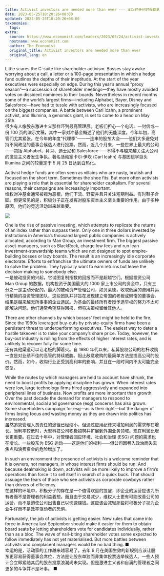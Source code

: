 ```yaml
---
title: Activist investors are needed more than ever --- 比以往任何时候都更需要维权投资者
date: 2023-05-25T10:20:26+08:00
updated: 2023-05-25T10:20:26+08:00
taxonomies:
  tags: 
extra:
  source: https://www.economist.com/leaders/2023/05/24/activist-investors-are-needed-more-than-ever
  hostname: www.economist.com
  author: The Economist
  original_title: Activist investors are needed more than ever
  original_lang: en
---
```


Little scares the C\-suite like shareholder activism. Bosses stay awake worrying about a call, a letter or a 100-page presentation in which a hedge fund outlines the depths of their ineptitude. At the start of the year executives were especially on edge. During this year’s annual “proxy season”—a succession of shareholder meetings—they have mostly avoided votes on dissident nominees to their boards. Nevertheless in recent months some of the world’s largest firms—including Alphabet, Bayer, Disney and Salesforce—have had to tussle with activists, who are increasingly focused on the biggest companies. A battle between Carl Icahn, a prominent activist, and Illumina, a genomics giant, is set to come to a head on May 25th.  
很少有人像股东激进主义那样吓到最高管理层。老板们担心一个电话、一封信或一份 100 页的演示文稿，其中一家对冲基金概述了他们的无能深度。今年年初，高管们尤其紧张。在今年的年度“代理季”——一连串的股东大会——他们大多避免对持不同政见的董事会候选人进行投票。然而，近几个月来，一些世界上最大的公司——包括 Alphabet、拜耳、迪士尼和 Salesforce——不得不与越来越关注大公司的激进主义者发生争执。著名活动家卡尔·伊坎 (Carl Icahn) 与基因组学巨头 Illumina 之间的较量定于 5 月 25 日达到白热化。

Activist hedge funds are often seen as villains who are nasty, brutish and focused on the short term. Sometimes the shoe fits. But more often activists are playing a role that is essential for shareholder capitalism. For several reasons, their campaigns are increasingly important.  
维权对冲基金通常被视为恶棍，他们下流、野蛮并且只关注短期利益。有时鞋子合脚。但更常见的是，积极分子正在发挥对股东资本主义至关重要的作用。由于多种原因，他们的竞选活动越来越重要。

![](https://www.economist.com/img/b/608/468/90/media-assets/image/20230527_LDC326.png)

One is the rise of passive investing, which attempts to replicate the returns of an index rather than surpass them. Only one in three dollars invested by institutions in America’s thousand largest public companies is actively allocated, according to Man Group, an investment firm. The biggest passive asset-managers, such as BlackRock, charge low fees and run lean investment-stewardship teams which are not designed to spot empire-building bosses or lazy boards. The result is an increasingly idle corporate electorate. Efforts to enfranchise the ultimate owners of funds are unlikely to solve the problem. They typically want to earn returns but leave the decision-making to somebody else.  
一是被动投资的兴起，它试图复制指数的回报而不是超越它们。根据投资公司 Man Group 的数据，机构投资于美国最大的 1000 家上市公司的资金中，只有三分之一是主动分配的。最大的被动资产管理公司，如贝莱德，收取低廉的费用并运行精简的投资管理团队，这些团队并非旨在发现建立帝国的老板或懒惰的董事会。结果是越来越无所事事的企业选民。为基金的最终所有者授予选举权的努力不太可能解决问题。他们通常希望获得回报，但将决策权留给其他人。

There are other channels by which bosses’ feet might be held to the fire. Since the 1980s leveraged buy-outs by private-equity firms have been a persistent threat to underperforming executives. The easiest way to deter a hostile takeover is to raise your company’s share price. Today, however, the buy-out industry is roiling from the effects of higher interest rates, and is unlikely to recover fully for some time.  
还有其他渠道可以让老板的脚着火。自 1980 年代以来，私募股权公司的杠杆收购一直是对业绩不佳的高管的持续威胁。阻止敌意收购的最简单方法是提高公司的股价。然而，如今，收购行业正受到高利率的影响，并且在一段时间内不太可能完全恢复。

While the routes by which managers are held to account have shrunk, the need to boost profits by applying discipline has grown. When interest rates were low, large technology firms hired aggressively and expanded into peripheral lines of business. Now profits are more important than growth. Over the past decade the demand for managers to respond to environmental, social and governance (esg) concerns has also grown. Some shareholders campaign for esg—as is their right—but the danger of firms losing focus and wasting money as they are drawn into politics has increased.  
虽然追究管理人员责任的途径已经缩小，但通过应用纪律来增加利润的需求却在增长。当利率较低时，大型科技公司积极招聘并扩展到外围业务领域。现在利润比增长更重要。在过去十年中，对管理者回应环境、社会和治理 (ESG) 问题的需求也在增长。一些股东为 ESG 运动——这是他们的权利——但公司因卷入政治而失去焦点和浪费资金的危险增加了。

In such an environment the presence of activists is a welcome reminder that it is owners, not managers, in whose interest firms should be run. And because dealmaking is down, activists will be more likely to improve a firm’s operations than force it to sell itself in search of a quick buck. That should assuage the fears of those who see activists as corporate cowboys rather than drivers of efficiency.  
在这样的环境中，积极分子的存在是一个值得欢迎的提醒，即企业的运营应该为所有者而不是管理者的利益着想。而且由于交易减少，维权人士更有可能改善公司的运营，而不是迫使公司出售自己以快速赚钱。这应该会减轻那些将积极分子视为企业牛仔而不是效率驱动者的恐惧。

Fortunately, the job of activists is getting easier. New rules that came into force in America last September should make it easier for them to obtain board seats by letting shareholders vote for candidates individually, rather than as a bloc. The wave of nail-biting shareholder votes some expected to follow immediately has not yet materialised. But more battles between activists and complacent managers would be no bad thing. ■  
幸运的是，活动家的工作越来越容易了。去年 9 月在美国生效的新规则应该让股东更容易获得董事会席位，方法是让股东单独而非集体投票选举候选人。一些人预计会立即紧随其后的股东投票浪潮尚未实现。但是激进主义者和自满的管理者之间更多的斗争并不是坏事。 ■
